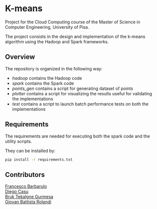 # K-means

Project for the Cloud Computing course of the Master of Science in Computer Engineering, University of Pisa.

The project consists in the design and implementation of the k-means algorithm using the Hadoop and Spark frameworks.

## Overview

The repository is organized in the following way:
- _hadoop_ contains the Hadoop code
- _spark_ contains the Spark code
- _points_gen_ contains a script for generating dataset of points
- _plotter_ contains a script for visualizing the results useful for validating the implementations
- _test_ contains a script to launch batch performance tests on both the implementations

## Requirements

The requirements are needed for executing both the spark code and the utility scripts.

They can be installed by:

```bash
pip install -r requirements.txt
```

## Contributors
[Francesco Barbarulo](https://github.com/francescobarbarulo)      
[Diego Casu](https://github.com/diegocasu)      
[Bruk Tekalgne Gurmesa](https://github.com/BrukT)      
[Giovan Battista Rolandi](https://github.com/giomba)      
